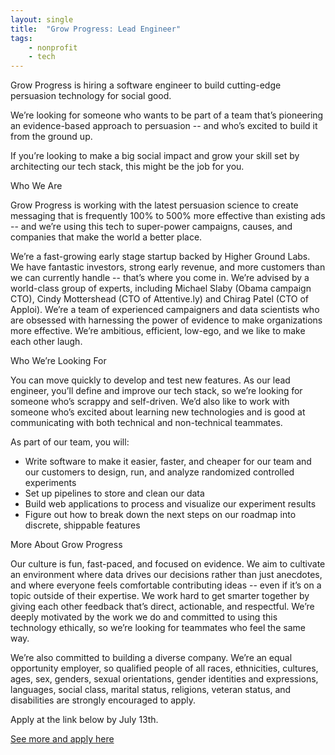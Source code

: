 ```yaml
---
layout: single
title:  "Grow Progress: Lead Engineer"
tags: 
    - nonprofit
    - tech
---
```


Grow Progress is hiring a software engineer to build cutting-edge persuasion technology for social good.

We’re looking for someone who wants to be part of a team that’s pioneering an evidence-based approach to persuasion -- and who’s excited to build it from the ground up.

If you’re looking to make a big social impact and grow your skill set by architecting our tech stack, this might be the job for you.

Who We Are

Grow Progress is working with the latest persuasion science to create messaging that is frequently 100% to 500% more effective than existing ads -- and we’re using this tech to super-power campaigns, causes, and companies that make the world a better place.

We’re a fast-growing early stage startup backed by Higher Ground Labs. We have fantastic investors, strong early revenue, and more customers than we can currently handle -- that’s where you come in. We’re advised by a world-class group of experts, including Michael Slaby (Obama campaign CTO), Cindy Mottershead (CTO of Attentive.ly) and Chirag Patel (CTO of Apploi).
We’re a team of experienced campaigners and data scientists who are obsessed with harnessing the power of evidence to make organizations more effective. We’re ambitious, efficient, low-ego, and we like to make each other laugh.

Who We’re Looking For

You can move quickly to develop and test new features. As our lead engineer, you’ll define and improve our tech stack, so we’re looking for someone who’s scrappy and self-driven. We’d also like to work with someone who’s excited about learning new technologies and is good at communicating with both technical and non-technical teammates.

As part of our team, you will:

* Write software to make it easier, faster, and cheaper for our team and our customers to design, run, and analyze randomized controlled experiments
* Set up pipelines to store and clean our data
* Build web applications to process and visualize our experiment results
* Figure out how to break down the next steps on our roadmap into discrete, shippable features

More About Grow Progress

Our culture is fun, fast-paced, and focused on evidence. We aim to cultivate an environment where data drives our decisions rather than just anecdotes, and where everyone feels comfortable contributing ideas -- even if it’s on a topic outside of their expertise. We work hard to get smarter together by giving each other feedback that’s direct, actionable, and respectful. We’re deeply motivated by the work we do and committed to using this technology ethically, so we’re looking for teammates who feel the same way.

We’re also committed to building a diverse company. We’re an equal opportunity employer, so qualified people of all races, ethnicities, cultures, ages, sex, genders, sexual orientations, gender identities and expressions, languages, social class, marital status, religions, veteran status, and disabilities are strongly encouraged to apply.

Apply at the link below by July 13th.

[See more and apply here](https://grow-progress.breezy.hr/p/ab9db13c4d7b-lead-engineer)

